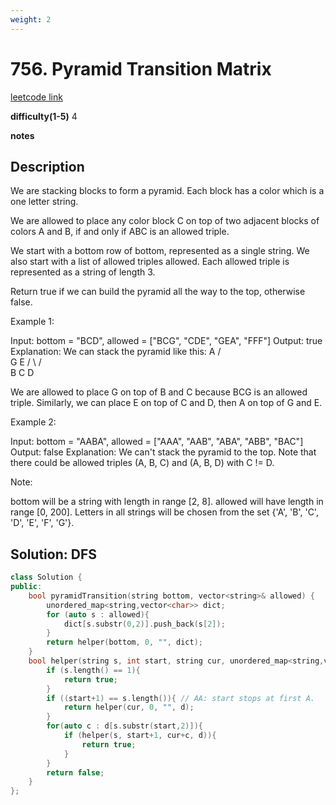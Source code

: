 ```yaml
---
weight: 2
---
```

# 756. Pyramid Transition Matrix
[leetcode link](https://leetcode.com/problems/pyramid-transition-matrix/)

**difficulty(1-5)** 
4

**notes**   


## Description
We are stacking blocks to form a pyramid. Each block has a color which is a one letter string.

We are allowed to place any color block C on top of two adjacent blocks of colors A and B, if and only if ABC is an allowed triple.

We start with a bottom row of bottom, represented as a single string. We also start with a list of allowed triples allowed. Each allowed triple is represented as a string of length 3.

Return true if we can build the pyramid all the way to the top, otherwise false.

Example 1:

Input: bottom = "BCD", allowed = ["BCG", "CDE", "GEA", "FFF"]
Output: true
Explanation:
We can stack the pyramid like this:
    A
   / \
  G   E
 / \ / \
B   C   D

We are allowed to place G on top of B and C because BCG is an allowed triple.  Similarly, we can place E on top of C and D, then A on top of G and E.

Example 2:

Input: bottom = "AABA", allowed = ["AAA", "AAB", "ABA", "ABB", "BAC"]
Output: false
Explanation:
We can't stack the pyramid to the top.
Note that there could be allowed triples (A, B, C) and (A, B, D) with C != D.
 

Note:

bottom will be a string with length in range [2, 8].
allowed will have length in range [0, 200].
Letters in all strings will be chosen from the set {'A', 'B', 'C', 'D', 'E', 'F', 'G'}.

## Solution: DFS
```c++
class Solution {
public:
    bool pyramidTransition(string bottom, vector<string>& allowed) {
        unordered_map<string,vector<char>> dict;
        for (auto s : allowed){
            dict[s.substr(0,2)].push_back(s[2]);
        }
        return helper(bottom, 0, "", dict);
    }
    bool helper(string s, int start, string cur, unordered_map<string,vector<char>>& d){
        if (s.length() == 1){
            return true;
        }
        if ((start+1) == s.length()){ // AA: start stops at first A.
            return helper(cur, 0, "", d);
        }
        for(auto c : d[s.substr(start,2)]){
            if (helper(s, start+1, cur+c, d)){
                return true;
            }
        }
        return false;        
    }
};
```

 